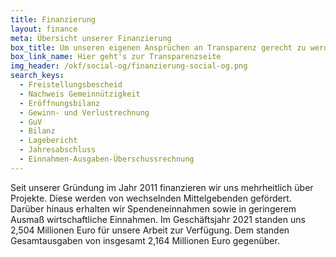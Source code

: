 ```yaml
---
title: Finanzierung
layout: finance
meta: Übersicht unserer Finanzierung
box_title: Um unseren eigenen Ansprüchen an Transparenz gerecht zu werden, haben wir die wichtigsten Transparenzinfos zusammengetragen
box_link_name: Hier geht's zur Transparenzseite
img_header: /okf/social-og/finanzierung-social-og.png
search_keys:
  - Freistellungsbescheid
  - Nachweis Gemeinnützigkeit
  - Eröffnungsbilanz
  - Gewinn- und Verlustrechnung
  - GuV
  - Bilanz
  - Lagebericht
  - Jahresabschluss
  - Einnahmen-Ausgaben-Überschussrechnung
---
```


Seit unserer Gründung im Jahr 2011 finanzieren wir uns mehrheitlich über Projekte. Diese werden von wechselnden Mittelgebenden gefördert. Darüber hinaus erhalten wir Spendeneinnahmen sowie in geringerem Ausmaß wirtschaftliche Einnahmen. Im Geschäftsjahr 2021 standen uns 2,504 Millionen Euro für unsere Arbeit zur Verfügung. Dem standen Gesamtausgaben von insgesamt 2,164 Millionen Euro gegenüber.
